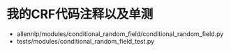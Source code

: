 # 我的CRF代码注释以及单测
- allennlp/modules/conditional_random_field/conditional_random_field.py
- tests/modules/conditional_random_field_test.py